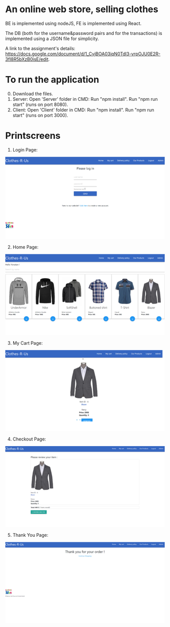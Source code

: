 # An online web store, selling clothes

BE is implemented using nodeJS, FE is implemented using React.

The DB (both for the username&password pairs and for the transactions) is implemented using a JSON file for simplicity.

A link to the assignment's details: https://docs.google.com/document/d/1_CvjBOA03iqN0Tdl3-vrpOJU0E2R-3fI8R5bXzB0isE/edit.

# To run the application

0) Download the files.
1) Server:
Open 'Server' folder in CMD: 
Run "npm install".
Run "npm run start" (runs on port 8080).
2) Client:
Open 'Client' folder in CMD: 
Run "npm install".
Run "npm run start" (runs on port 3000).


# Printscreens


1) Login Page:


![alt text](https://github.com/YonatanBandel/Clothes-R-Us/blob/master/printscreen1.png)


2) Home Page:


![alt text](https://github.com/YonatanBandel/Clothes-R-Us/blob/master/printscreen2.png)


3) My Cart Page:


![alt text](https://github.com/YonatanBandel/Clothes-R-Us/blob/master/printscreen3.png)


4) Checkout Page:


![alt text](https://github.com/YonatanBandel/Clothes-R-Us/blob/master/printscreen4.png)


5) Thank You Page:


![alt text](https://github.com/YonatanBandel/Clothes-R-Us/blob/master/printscreen5.png)
